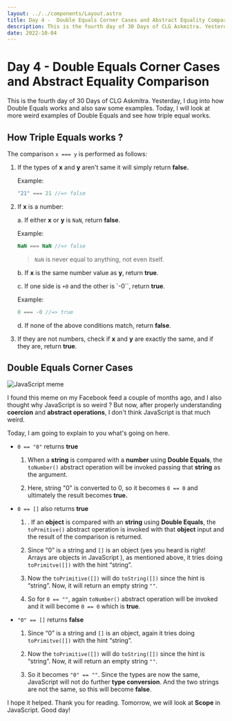 ```yaml
---
layout: ../../components/Layout.astro
title: Day 4 -  Double Equals Corner Cases and Abstract Equality Comparison
description: This is the fourth day of 30 Days of CLG Askmitra. Yesterday, I dug into how Double Equals works and also saw some examples. Today, I will look at more weird examples of Double Equals and see how triple equal works.
date: 2022-10-04
---
```


# Day 4 - Double Equals Corner Cases and Abstract Equality Comparison

This is the fourth day of 30 Days of CLG Askmitra. Yesterday, I dug into how Double Equals works and also saw some examples. Today, I will look at more weird examples of Double Equals and see how triple equal works.

## How Triple Equals works ?

The comparison `x === y` is performed as follows:

1. If the types of **x** and **y** aren't same it will simply return **false.**

    Example:

    ```js
    "21" === 21 //=> false
    ```

2. If **x** is a number:

    a. If either **x** or **y** is `NaN`, return **false**.

    Example:

    ```js
    NaN === NaN //=> false
    ```

    > `NaN` is never equal to anything, not even itself.

    b. If **x** is the same number value as **y**, return **true**.

    c. If one side is `+0` and the other is `-0``, return **true**.

    Example:

    ```js
    0 === -0 //=> true
    ```

    d. If none of the above conditions match, return **false**.

3. If they are not numbers, check if **x** and **y** are exactly the same, and if they are, return **true**.

## Double Equals Corner Cases

![JavaScript meme](/images/coercion-meme-2.png)

I found this meme on my Facebook feed a couple of months ago, and I also thought why JavaScript is so weird ?
But now, after properly understanding **coercion** and **abstract operations**, I don't think JavaScript is that much weird.

Today, I am going to explain to you what's going on here.

-   `0 == "0"` returns **true**

    1. When a **string** is compared with a **number** using **Double Equals**, the `toNumber()` abstract operation will be invoked passing that **string** as the argument.

    2. Here, string "0" is converted to 0, so it becomes `0 == 0` and ultimately the result becomes **true.**

-   `0 == []` also returns **true**

    1. . If an **object** is compared with an **string** using **Double Equals**, the `toPrmitive()` abstract operation is invoked with that **object** input and the result of the comparison is returned.

    2. Since “0” is a string and `[]` is an object (yes you heard is right! Arrays are objects in JavaScript ), as mentioned above, it tries doing `toPrimitve([])` with the hint “string”.

    3. Now the `toPrimitive([])` will do `toString([])` since the hint is “string”. Now, it will return an empty string `""`.

    4. So for `0 == ""`, again `toNumber()` abstract operation will be invoked and it will become `0 == 0` which is **true**.

-   `"0" == []` returns **false**

    1. Since “0” is a string and `[]` is an object, again it tries doing `toPrimitve([])` with the hint “string”.

    2. Now the `toPrimitive([])` will do `toString([])` since the hint is “string”. Now, it will return an empty string `""`.

    3. So it becomes `"0" == ""`. Since the types are now the same, JavaScript will not do further **type conversion**. And the two strings are not the same, so this will become **false**.

I hope it helped. Thank you for reading. Tomorrow, we will look at **Scope** in JavaScript. Good day!
